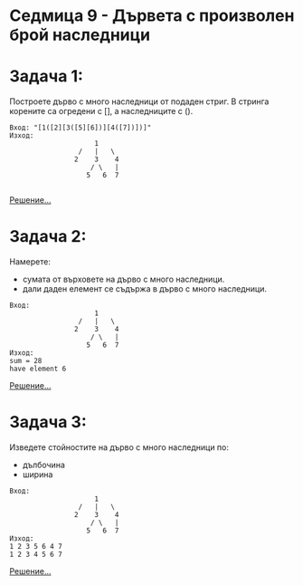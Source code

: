 # Седмица 9 - Дървета с произволен брой наследници

Задача 1:
=
Построете дърво с много наследници от подаден стриг. В стринга корените са огредени с [], а наследниците с ().
```
Вход: "[1([2][3([5][6])][4([7])])]"
Изход: 
                     1
                 /   |   \
                2    3    4
                    / \   |
                   5   6  7
                   
```
[Решение...](https://github.com/AleksandrinaKovachka/Data-structures-and-algorithms/blob/main/Week09/Task1)

Задача 2:
=
Намерете:
- сумата от върховете на дърво с много наследници.
- дали даден елемент се съдържа в дърво с много наследници.
```
Вход:
                     1
                 /   |   \
                2    3    4
                    / \   |
                   5   6  7
Изход:
sum = 28
have element 6
```
[Решение...](https://github.com/AleksandrinaKovachka/Data-structures-and-algorithms/blob/main/Week09/Task2)

Задача 3:
=
Изведете стойностите на дърво с много наследници по:
- дълбочина
- ширина
```
Вход:
                     1
                 /   |   \
                2    3    4
                    / \   |
                   5   6  7
Изход:
1 2 3 5 6 4 7
1 2 3 4 5 6 7
```
[Решение...](https://github.com/AleksandrinaKovachka/Data-structures-and-algorithms/blob/main/Week09/Task3)
